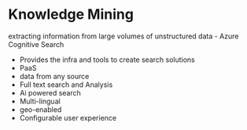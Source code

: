 #   Knowledge Mining

extracting information from large volumes of unstructured data - Azure Cognitive Search

- Provides the infra and tools to create search solutions
- PaaS
- data from any source
- Full text search and Analysis
- Ai powered search
- Multi-lingual
- geo-enabled
- Configurable user experience
